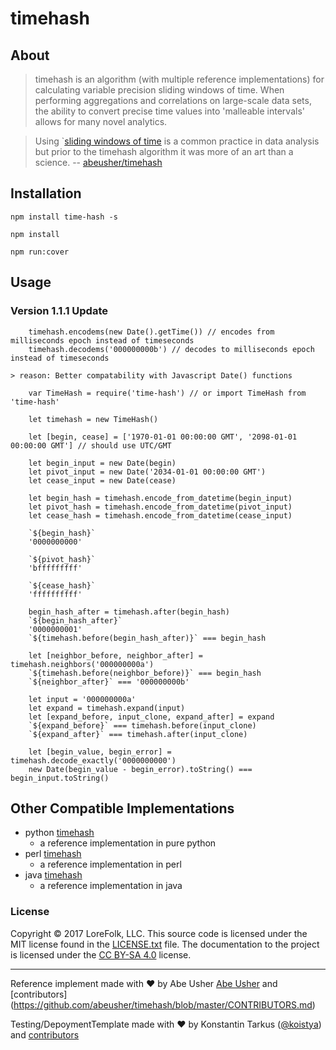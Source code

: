 timehash
========

About
-----

> timehash is an algorithm (with multiple reference implementations) for calculating variable precision sliding windows of time. When performing aggregations and correlations on large-scale data sets, the ability to convert precise time values into 'malleable intervals' allows for many novel analytics. 

> Using `[sliding windows of time](http://stackoverflow.com/questions/19386576/sliding-window-over-time-data-structure-and-garbage-collection) is a common practice in data analysis but prior to the timehash algorithm it was more of an art than a science. -- [abeusher/timehash](https://github.com/abeusher/timehash)

Installation
------------

`npm install time-hash -s`

`npm install`

`npm run:cover`

Usage
-------------
### Version 1.1.1 Update
```
    timehash.encodems(new Date().getTime()) // encodes from milliseconds epoch instead of timeseconds
    timehash.decodems('000000000b') // decodes to milliseconds epoch instead of timeseconds
```
    > reason: Better compatability with Javascript Date() functions

```
    var TimeHash = require('time-hash') // or import TimeHash from 'time-hash'

    let timehash = new TimeHash()

    let [begin, cease] = ['1970-01-01 00:00:00 GMT', '2098-01-01 00:00:00 GMT'] // should use UTC/GMT
    
    let begin_input = new Date(begin) 
    let pivot_input = new Date('2034-01-01 00:00:00 GMT') 
    let cease_input = new Date(cease)

    let begin_hash = timehash.encode_from_datetime(begin_input)
    let pivot_hash = timehash.encode_from_datetime(pivot_input)
    let cease_hash = timehash.encode_from_datetime(cease_input)

    `${begin_hash}`
    '0000000000'
    
    `${pivot_hash}`
    'bfffffffff'
    
    `${cease_hash}`
    'ffffffffff'
    
    begin_hash_after = timehash.after(begin_hash)
    `${begin_hash_after}`
    '0000000001'
    `${timehash.before(begin_hash_after)}` === begin_hash

    let [neighbor_before, neighbor_after] = timehash.neighbors('000000000a')
    `${timehash.before(neighbor_before)}` === begin_hash
    `${neighbor_after}` === '000000000b'

    let input = '000000000a'
    let expand = timehash.expand(input)
    let [expand_before, input_clone, expand_after] = expand
    `${expand_before}` === timehash.before(input_clone)
    `${expand_after}` === timehash.after(input_clone)

    let [begin_value, begin_error] = timehash.decode_exactly('0000000000')
    new Date(begin_value - begin_error).toString() === begin_input.toString()

```

Other Compatible Implementations
---------------

-  python [timehash](https://github.com/abeusher/timehash/blob/master/timehash/__init__.py)
   - a reference implementation in pure python
-  perl [timehash](https://github.com/abeusher/timehash/blob/master/timehash.pl)
   - a reference implementation in perl
-  java [timehash](https://github.com/abeusher/timehash/blob/master/TimeHash.java)
   - a reference implementation in java

### License

Copyright © 2017 LoreFolk, LLC. This source code is licensed under the MIT license found in
the [LICENSE.txt](https://github.com/kriasoft/react-starter-kit/blob/master/LICENSE.txt) file.
The documentation to the project is licensed under the [CC BY-SA 4.0](http://creativecommons.org/licenses/by-sa/4.0/)
license.


---
Reference implement made with ♥ by Abe Usher [Abe Usher](https://github.com/abeusher) and [contributors] (https://github.com/abeusher/timehash/blob/master/CONTRIBUTORS.md)

Testing/DepoymentTemplate made with ♥ by Konstantin Tarkus ([@koistya](https://twitter.com/koistya)) and [contributors](https://github.com/kriasoft/babel-starter-kit/graphs/contributors)

